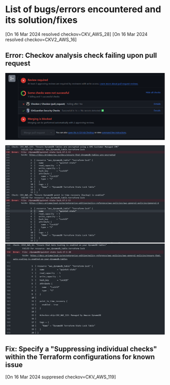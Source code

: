 # List of bugs/errors encountered and its solution/fixes

[On 16 Mar 2024 resolved checkov=CKV_AWS_28]
[On 16 Mar 2024 resolved checkov=CKV2_AWS_16]

## Error: Checkov analysis check failing upon pull request

![Checkov analysis on Terraform configurations when creating a pull request to merge to 1 branch above](/screenshots/checkov-screenshot.png)

![On 16 Mar 2024 checkov two issues and resolved](/screenshots/16032024-checkov-2_issues.png)
![On 16 Mar 2024 checkov dynamoDB autoscaling issue and resolved](/screenshots/16032024-checkov-autoScaling_issue.png)

## Fix: Specify a "Suppressing individual checks" within the Terraform configurations for known issue

[On 16 Mar 2024 suppresed checkov=CKV_AWS_119]


